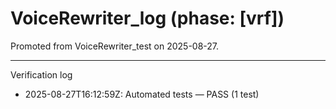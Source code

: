 # VoiceRewriter_log (phase: [vrf])

Promoted from VoiceRewriter_test on 2025-08-27.

---
Verification log
- 2025-08-27T16:12:59Z: Automated tests — PASS (1 test)

